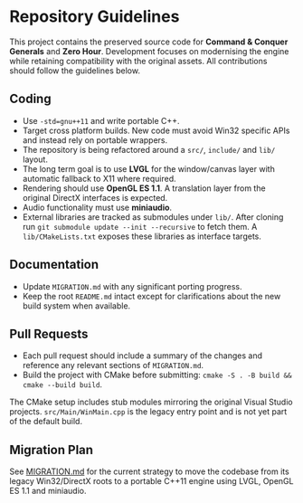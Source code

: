 # Repository Guidelines

This project contains the preserved source code for **Command & Conquer Generals** and **Zero Hour**. Development focuses on modernising the engine while retaining compatibility with the original assets. All contributions should follow the guidelines below.

## Coding

- Use `-std=gnu++11` and write portable C++.
- Target cross platform builds. New code must avoid Win32 specific APIs and instead rely on portable wrappers.
- The repository is being refactored around a `src/`, `include/` and `lib/` layout.
- The long term goal is to use **LVGL** for the window/canvas layer with automatic fallback to X11 where required.
- Rendering should use **OpenGL ES 1.1**. A translation layer from the original DirectX interfaces is expected.
- Audio functionality must use **miniaudio**.
- External libraries are tracked as submodules under `lib/`. After cloning run
  `git submodule update --init --recursive` to fetch them. A `lib/CMakeLists.txt` exposes these libraries as interface targets.

## Documentation

- Update `MIGRATION.md` with any significant porting progress.
- Keep the root `README.md` intact except for clarifications about the new build system when available.

## Pull Requests

- Each pull request should include a summary of the changes and reference any relevant sections of `MIGRATION.md`.
- Build the project with CMake before submitting:
  `cmake -S . -B build && cmake --build build`.

The CMake setup includes stub modules mirroring the original Visual Studio projects.
`src/Main/WinMain.cpp` is the legacy entry point and is not yet part of
the default build.

## Migration Plan

See [MIGRATION.md](MIGRATION.md) for the current strategy to move the codebase from its legacy Win32/DirectX roots to a portable C++11 engine using LVGL, OpenGL ES 1.1 and miniaudio.
